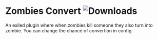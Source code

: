 # Zombies Convert ![Downloads](https://img.shields.io/github/downloads/Misfiy/ZombiesConvert/total)
An exiled plugin where when zombies kill someone they also turn into zombie. You can change the chance of convertion in config

